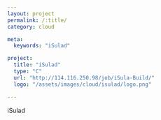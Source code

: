 ```yaml
---
layout: project
permalink: /:title/
category: cloud

meta:
  keywords: "iSulad"

project:
  title: "iSulad"
  type: "C"
  url: "http://114.116.250.98/job/iSula-Build/"
  logo: "/assets/images/cloud/isulad/logo.png"

---	
```

<p>iSulad</p>